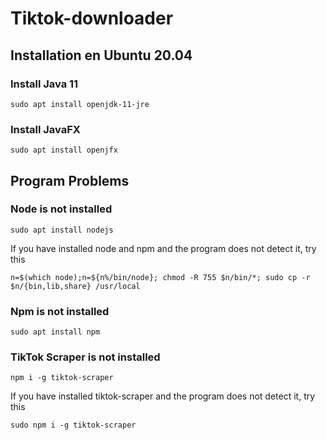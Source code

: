 # Tiktok-downloader

## Installation en Ubuntu 20.04

### Install Java 11

``` sudo apt install openjdk-11-jre ```

### Install JavaFX

``` sudo apt install openjfx ```

## Program Problems

### Node is not installed

``` sudo apt install nodejs ```

If you have installed node and npm and the program does not detect it, try this

``` n=$(which node);n=${n%/bin/node}; chmod -R 755 $n/bin/*; sudo cp -r $n/{bin,lib,share} /usr/local ```

### Npm is not installed

``` sudo apt install npm ```

### TikTok Scraper is not installed

``` npm i -g tiktok-scraper ```

If you have installed tiktok-scraper and the program does not detect it, try this

``` sudo npm i -g tiktok-scraper ```
